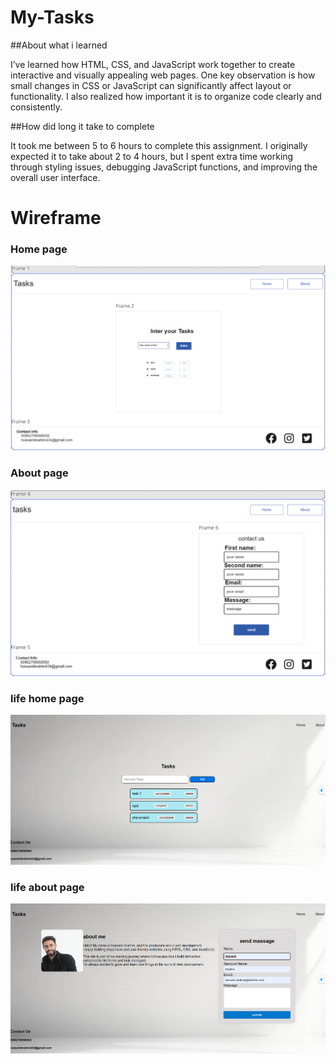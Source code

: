 
# My-Tasks
##About what i learned

I’ve learned how HTML, CSS, and JavaScript work together to create interactive and visually appealing web pages. One key observation is how small changes in CSS or JavaScript can significantly affect layout or functionality. I also realized how important it is to organize code clearly and consistently.


##How did long it take to complete

It took me between 5 to 6 hours to complete this assignment. I originally expected it to take about 2 to 4 hours, but I spent extra time working through styling issues, debugging JavaScript functions, and improving the overall user interface.

# Wireframe

### Home page
![interface of home](image/html.png)

### About page
![interface of about](image/about.png)

### life home page 
![life home page](image/lifehome.png)

### life about page
![life about page](image/lifeabout.png)

